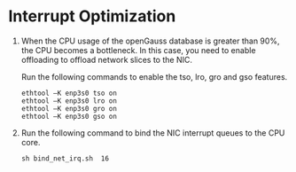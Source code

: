 # Interrupt Optimization<a name="EN-US_TOPIC_0289900743"></a>

1.  When the CPU usage of the openGauss database is greater than 90%, the CPU becomes a bottleneck. In this case, you need to enable offloading to offload network slices to the NIC.

    Run the following commands to enable the tso, lro, gro and gso features.

    ```
    ethtool –K enp3s0 tso on 
    ethtool –K enp3s0 lro on 
    ethtool –K enp3s0 gro on 
    ethtool –K enp3s0 gso on
    ```

2.  Run the following command to bind the NIC interrupt queues to the CPU core.

    ```
    sh bind_net_irq.sh  16
    ```


